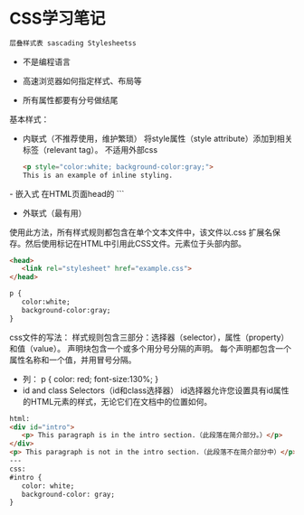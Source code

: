 # CSS学习笔记
```html
层叠样式表 sascading Stylesheetss
```
- 不是编程语言
- 高速浏览器如何指定样式、布局等

- 所有属性都要有分号做结尾

基本样式：
- 内联式（不推荐使用，维护繁琐）
    将style属性（style attribute）添加到相关标签（relevant tag）。
    不适用外部css
    ```html
    <p style="color:white; background-color:gray;">
    This is an example of inline styling. 
</p>
- 嵌入式
在HTML页面head的<style>元素内定义
```html
 <head>
      <style>
      p {
         color:white;
         background-color:gray;
      }
      </style>
   </head>
```

- 外联式（最有用）

使用此方法，所有样式规则都包含在单个文本文件中，该文件以.css 扩展名保存。然后使用<link>标记在HTML中引用此CSS文件。<link>元素位于头部内部。
```html
<head>
   <link rel="stylesheet" href="example.css">
</head>

p {
   color:white;
   background-color:gray;
}

```
css文件的写法：
样式规则包含三部分：选择器（selector），属性（property）和值（value）。
声明块包含一个或多个用分号分隔的声明。 每个声明都包含一个属性名称和一个值，并用冒号分隔。

- 列：
p {
   color: red;
   font-size:130%;
}
- id and class Selectors（id和class选择器）
id选择器允许您设置具有id属性的HTML元素的样式，无论它们在文档中的位置如何。
```html
html:
<div id="intro">
   <p> This paragraph is in the intro section.（此段落在简介部分。）</p>
</div>
<p> This paragraph is not in the intro section.（此段落不在简介部分中）</p>
---
css:
#intro {
   color: white;
   background-color: gray;
}
```